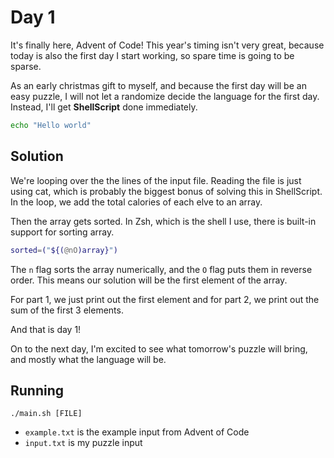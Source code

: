 # Day 1

It's finally here, Advent of Code! This year's timing isn't very great, because
today is also the first day I start working, so spare time is going to be sparse.

As an early christmas gift to myself, and because the first day will be an easy puzzle,
I will not let a randomize decide the language for the first day. Instead, I'll
get **ShellScript** done immediately.

```zsh
echo "Hello world"
```

## Solution

We're looping over the the lines of the input file. Reading the file is just
using cat, which is probably the biggest bonus of solving this in ShellScript.
In the loop, we add the total calories of each elve to an array.

Then the array gets sorted. In Zsh, which is the shell I use, there is built-in
support for sorting array.

```zsh
sorted=("${(@nO)array}")
```

The `n` flag sorts the array numerically, and the `O` flag puts them in reverse
order. This means our solution will be the first element of the array.

For part 1, we just print out the first element and for part 2, we print out the
sum of the first 3 elements.

And that is day 1!

On to the next day, I'm excited to see what tomorrow's puzzle will bring, and
mostly what the language will be.

## Running

`./main.sh [FILE]`

- `example.txt` is the example input from Advent of Code
- `input.txt` is my puzzle input
